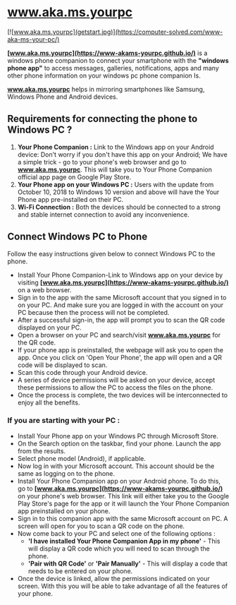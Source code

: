 # www.aka.ms.yourpc

[![www.aka.ms.yourpc](getstart.jpg)](https://computer-solved.com/www-aka-ms-your-pc/)

**[www.aka.ms.yourpc](https://www-akams-yourpc.github.io/)** is a windows phone companion to connect your smartphone with the **"windows phone app"** to access messages, galleries, notifications, apps and many other phone information on your windows pc phone companion Is.

**www.aka.ms.yourpc** helps in mirroring smartphones like Samsung, Windows Phone and Android devices.

## Requirements for connecting the phone to Windows PC ?

1. **Your Phone Companion :** Link to the Windows app on your Android device: Don't worry if you don't have this app on your Android; We have a simple trick - go to your phone's web browser and go to **www.aka.ms.yourpc**. This will take you to Your Phone Companion official app page on Google Play Store.
2. **Your Phone app on your Windows PC :** Users with the update from October 10, 2018 to Windows 10 version and above will have the Your Phone app pre-installed on their PC.
3. **Wi-Fi Connection  :** Both the devices should be connected to a strong and stable internet connection to avoid any inconvenience.

## Connect Windows PC to Phone

Follow the easy instructions given below to connect Windows PC to the phone.

* Install Your Phone Companion-Link to Windows app on your device by visiting **[www.aka.ms.yourpc](https://www-akams-yourpc.github.io/)** on a web browser.
* Sign in to the app with the same Microsoft account that you signed in to on your PC. And make sure you are logged in with the account on your PC because then the process will not be completed.
* After a successful sign-in, the app will prompt you to scan the QR code displayed on your PC.
* Open a browser on your PC and search/visit **www.aka.ms.yourpc** for the QR code.
* If your phone app is preinstalled, the webpage will ask you to open the app. Once you click on 'Open Your Phone', the app will open and a QR code will be displayed to scan.
* Scan this code through your Android device.
* A series of device permissions will be asked on your device, accept these permissions to allow the PC to access the files on the phone.
* Once the process is complete, the two devices will be interconnected to enjoy all the benefits.

### If you are starting with your PC :

* Install Your Phone app on your Windows PC through Microsoft Store.
* On the Search option on the taskbar, find your phone. Launch the app from the results.
* Select phone model (Android), if applicable.
* Now log in with your Microsoft account. This account should be the same as logging on to the phone.
* Install Your Phone Companion app on your Android phone. To do this, go to **[www.aka.ms.yourpc](https://www-akams-yourpc.github.io/)** on your phone's web browser. This link will either take you to the Google Play Store's page for the app or it will launch the Your Phone Companion app preinstalled on your phone.
* Sign in to this companion app with the same Microsoft account on PC. A screen will open for you to scan a QR code on the phone.
* Now come back to your PC and select one of the following options :
  * **'I have installed Your Phone Companion App in my phone'** - This will display a QR code which you will need to scan through the phone.
  * **'Pair with QR Code'** or **'Pair Manually'** - This will display a code that needs to be entered on your phone.
* Once the device is linked, allow the permissions indicated on your screen. With this you will be able to take advantage of all the features of your phone.
